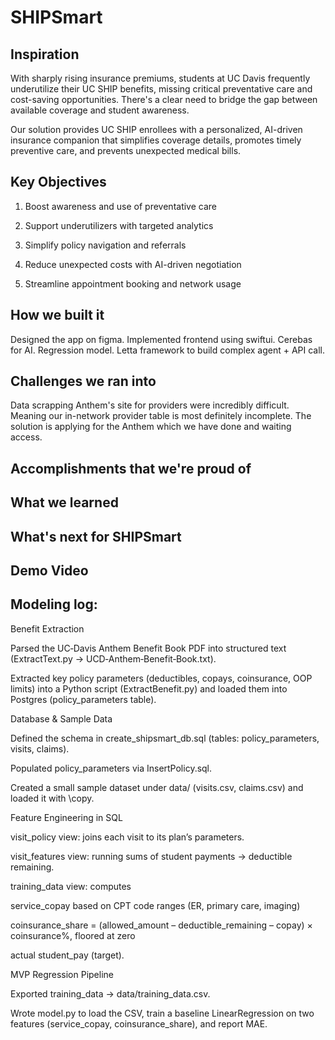 # SHIPSmart

## Inspiration 

With sharply rising insurance premiums, students at UC Davis frequently underutilize their UC SHIP benefits, missing critical preventative care and cost-saving opportunities. There's a clear need to bridge the gap between available coverage and student awareness.

Our solution provides UC SHIP enrollees with a personalized, AI-driven insurance companion that simplifies coverage details, promotes timely preventive care, and prevents unexpected medical bills.

## Key Objectives

1. Boost awareness and use of preventative care

2. Support underutilizers with targeted analytics

3. Simplify policy navigation and referrals

4. Reduce unexpected costs with AI-driven negotiation

5. Streamline appointment booking and network usage

## How we built it

Designed the app on figma. Implemented frontend using swiftui. Cerebas for AI. Regression model. Letta framework to build complex agent + API call.

## Challenges we ran into

Data scrapping Anthem's site for providers were incredibly difficult. Meaning our in-network provider table is most definitely incomplete. The solution is applying for the Anthem which we have done and waiting access.

## Accomplishments that we're proud of

## What we learned

## What's next for SHIPSmart

## Demo Video




## Modeling log:

Benefit Extraction

Parsed the UC‑Davis Anthem Benefit Book PDF into structured text (ExtractText.py → UCD‑Anthem‑Benefit‑Book.txt).

Extracted key policy parameters (deductibles, copays, coinsurance, OOP limits) into a Python script (ExtractBenefit.py) and loaded them into Postgres (policy_parameters table).

Database & Sample Data

Defined the schema in create_shipsmart_db.sql (tables: policy_parameters, visits, claims).

Populated policy_parameters via InsertPolicy.sql.

Created a small sample dataset under data/ (visits.csv, claims.csv) and loaded it with \copy.

Feature Engineering in SQL

visit_policy view: joins each visit to its plan’s parameters.

visit_features view: running sums of student payments → deductible remaining.

training_data view: computes

service_copay based on CPT code ranges (ER, primary care, imaging)

coinsurance_share = (allowed_amount – deductible_remaining – copay) × coinsurance%, floored at zero

actual student_pay (target).

MVP Regression Pipeline

Exported training_data → data/training_data.csv.

Wrote model.py to load the CSV, train a baseline LinearRegression on two features (service_copay, coinsurance_share), and report MAE.



